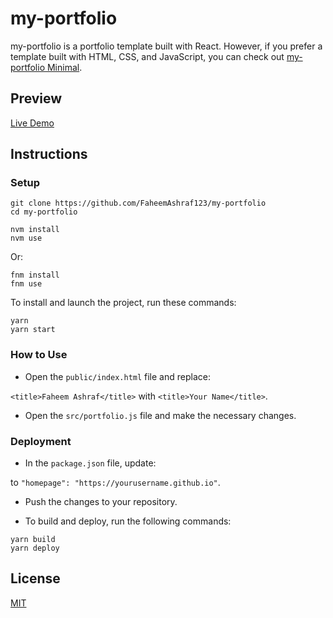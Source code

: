 # my-portfolio

my-portfolio is a portfolio template built with React. However, if you prefer a template built with HTML, CSS, and JavaScript, you can check out [my-portfolio Minimal](https://github.com/FaheemAshraf123/my-portfolio).

## Preview

<!-- [![Imgur](https://imgur.com/FwDMNEM.gif)](https://github.com/FaheemAshraf123/my-portfolio) -->

[Live Demo](https://github.com/FaheemAshraf123/my-portfolio)

## Instructions

### Setup

```shell
git clone https://github.com/FaheemAshraf123/my-portfolio
cd my-portfolio
```


```shell
nvm install
nvm use
```

Or:

```shell
fnm install
fnm use
```

To install and launch the project, run these commands:

```shell
yarn
yarn start
```

### How to Use

- Open the `public/index.html` file and replace:

`<title>Faheem Ashraf</title>` with `<title>Your Name</title>`.

- Open the `src/portfolio.js` file and make the necessary changes.

### Deployment

- In the `package.json` file, update:

<!-- `"homepage": "https://FaheemAshraf123.github.io/my-portfolio"` -->

to `"homepage": "https://yourusername.github.io"`.

- Push the changes to your repository.

- To build and deploy, run the following commands:

```shell
yarn build
yarn deploy
```

## License

[MIT](https://choosealicense.com/licenses/mit/)

